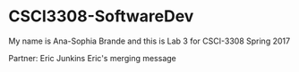 # CSCI3308-SoftwareDev

My name is Ana-Sophia Brande and this is Lab 3 for CSCI-3308 Spring 2017 

Partner: Eric Junkins
Eric's merging message

